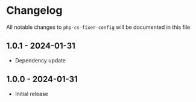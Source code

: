 # Changelog

All notable changes to `php-cs-fixer-config` will be documented in this file

## 1.0.1 - 2024-01-31

- Dependency update

## 1.0.0 - 2024-01-31

- Initial release
